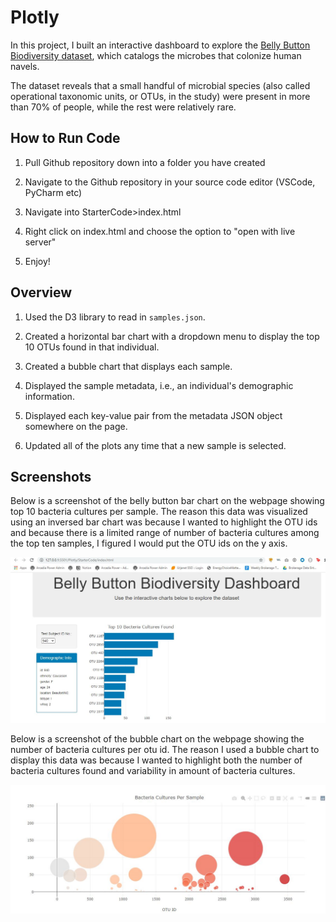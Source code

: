 # Plotly

In this project, I built an interactive dashboard to explore the [Belly Button Biodiversity dataset](http://robdunnlab.com/projects/belly-button-biodiversity/), 
which catalogs the microbes that colonize human navels.

The dataset reveals that a small handful of microbial species (also called operational taxonomic units, or OTUs, in the study) were present in more than 70% of people, 
while the rest were relatively rare.

## How to Run Code

1. Pull Github repository down into a folder you have created

2. Navigate to the Github repository in your source code editor (VSCode, PyCharm etc)

3. Navigate into StarterCode>index.html

4. Right click on index.html and choose the option to "open with live server"

5. Enjoy!

## Overview

1. Used the D3 library to read in `samples.json`.

2. Created a horizontal bar chart with a dropdown menu to display the top 10 OTUs found in that individual.

3. Created a bubble chart that displays each sample.

4. Displayed the sample metadata, i.e., an individual's demographic information.

5. Displayed each key-value pair from the metadata JSON object somewhere on the page.

6. Updated all of the plots any time that a new sample is selected.

## Screenshots

Below is a screenshot of the belly button bar chart on the webpage showing top 10 bacteria cultures per sample. The reason this data was visualized using an inversed bar chart was because I wanted to highlight the OTU ids and because there is a limited range of number of bacteria cultures among the top ten samples, I figured I would put the OTU ids on the y axis. 

![ScreenShot](belly_button_bio.JPG)

Below is a screenshot of the bubble chart on the webpage showing the number of bacteria cultures per otu id. The reason I used a bubble chart to display this data was because I wanted to highlight both the number of bacteria cultures found and variability in amount of bacteria cultures.

![ScreenShot](Bubble_Chart.JPG)
